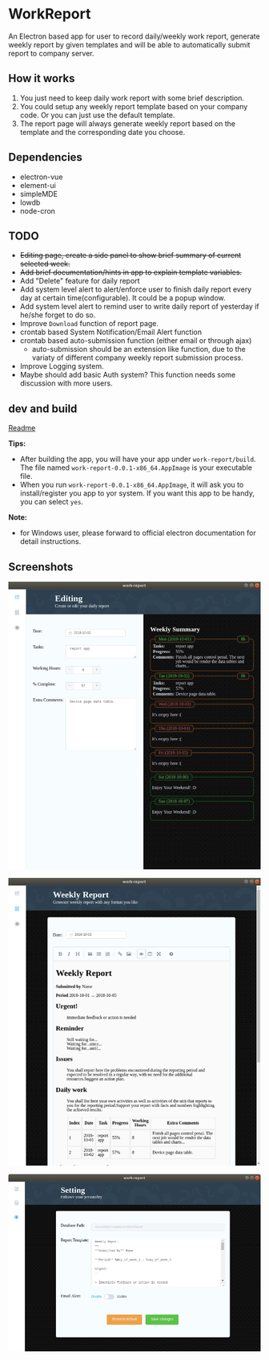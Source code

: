 # WorkReport

An Electron based app for user to record daily/weekly work report, generate weekly report by given templates and will be able to automatically submit report to company server.

## How it works

1. You just need to keep daily work report with some brief description. 
2. You could setup any weekly report template based on your company code. Or you can just use the default template.
3. The report page will always generate weekly report based on the template and the corresponding date you choose.

## Dependencies

* electron-vue
* element-ui
* simpleMDE
* lowdb
* node-cron

## TODO

* ~~Editing page, create a side panel to show brief summary of current selected week.~~
* ~~Add brief documentation/hints in app to explain template variables.~~
* Add "Delete" feature for daily report
* Add system level alert to alert/enforce user to finish daily report every day at certain time(configurable). It could be a popup window.
* Add system level alert to remind user to write daily report of yesterday if he/she forget to do so.
* Improve `Download` function of report page.
* crontab based System Notification/Email Alert function
* crontab based auto-submission function (either email or through ajax)
  * auto-submission should be an extension like function, due to the variaty of different company weekly report submission process. 
* Improve Logging system. 
* Maybe should add basic Auth system? This function needs some discussion with more users.

## dev and build

[Readme](https://github.com/phoenixzqy/WorkReport/tree/master/work-report)

**Tips:**

* After building the app, you will have your app under `work-report/build`. The file named `work-report-0.0.1-x86_64.AppImage` is your executable file.
* When you run `work-report-0.0.1-x86_64.AppImage`, it will ask you to install/register you app to yor system. If you want this app to be handy, you can select `yes`.

**Note:**

* for Windows user, please forward to official electron documentation for detail instructions.

## Screenshots

![Editing page](https://github.com/phoenixzqy/WorkReport/blob/master/images/editing_page.png?raw=true)

![Report Page](https://github.com/phoenixzqy/WorkReport/blob/master/images/report_page.png?raw=true)

![Setting Page](https://github.com/phoenixzqy/WorkReport/blob/master/images/setting_page.png?raw=true)
